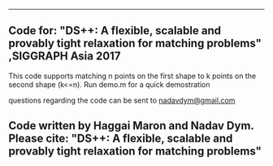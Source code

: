 -----------------------------------------------------------------------------------------------------------------
Code for: "DS++: A flexible, scalable and provably tight relaxation for matching problems" ,SIGGRAPH Asia 2017
-----------------------------------------------------------------------------------------------------------------
This code supports matching n points on the first shape to k points on the second shape (k<=n).
Run demo.m for a quick demostration

questions regarding the code can be sent to nadavdym@gmail.com

Code written by Haggai Maron and Nadav Dym. 
Please cite:
"DS++: A flexible, scalable and provably tight relaxation for matching problems"
-----------------------------------------------------------------------------------------------------------------
